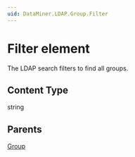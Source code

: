 ```yaml
---
uid: DataMiner.LDAP.Group.Filter
---
```


# Filter element

The LDAP search filters to find all groups.

## Content Type

string

## Parents

[Group](xref:DataMiner.LDAP.Group)

